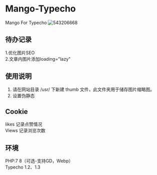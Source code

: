 # Mango-Typecho
Mango For Typecho
![543206668](https://github.com/user-attachments/assets/7109b893-5f64-4857-a92c-f407c723fd67)


## 待办记录      
1.优化图片SEO      
2.文章内图片添加loading="lazy"        

## 使用说明
1. 请在网站目录 /usr/ 下新建 thumb 文件，此文件夹用于储存图片缩略图。
2. 设置伪静态      


## Cookie
likes 记录点赞情况      
Views 记录浏览次数      

## 环境
PHP:7 8（可选-支持GD，Webp）      
Typecho 1.2、1.3      
